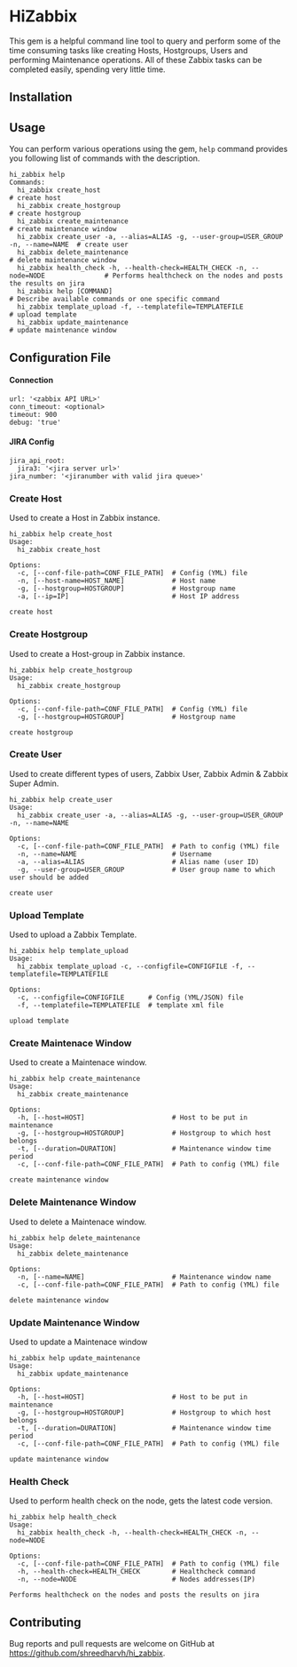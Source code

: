 # HiZabbix

This gem is a helpful command line tool to query and perform some of the time consuming tasks like creating Hosts, Hostgroups, Users and performing Maintenance operations. All of these Zabbix tasks can be completed easily, spending very little time.

## Installation


## Usage

You can perform various operations using the gem, `help` command provides you following list of commands with the description. 
```
hi_zabbix help
Commands:
  hi_zabbix create_host                                                                # create host
  hi_zabbix create_hostgroup                                                           # create hostgroup
  hi_zabbix create_maintenance                                                         # create maintenance window
  hi_zabbix create_user -a, --alias=ALIAS -g, --user-group=USER_GROUP -n, --name=NAME  # create user
  hi_zabbix delete_maintenance                                                         # delete maintenance window
  hi_zabbix health_check -h, --health-check=HEALTH_CHECK -n, --node=NODE               # Performs healthcheck on the nodes and posts the results on jira
  hi_zabbix help [COMMAND]                                                             # Describe available commands or one specific command
  hi_zabbix template_upload -f, --templatefile=TEMPLATEFILE                            # upload template
  hi_zabbix update_maintenance                                                         # update maintenance window
```
## Configuration File
#### Connection
```
url: '<zabbix API URL>'
conn_timeout: <optional>
timeout: 900
debug: 'true'
```

#### JIRA Config
```
jira_api_root:
  jira3: '<jira server url>'
jira_number: '<jiranumber with valid jira queue>'
```

### Create Host
Used to create a Host in Zabbix instance.
```
hi_zabbix help create_host
Usage:
  hi_zabbix create_host

Options:
  -c, [--conf-file-path=CONF_FILE_PATH]  # Config (YML) file
  -n, [--host-name=HOST_NAME]            # Host name
  -g, [--hostgroup=HOSTGROUP]            # Hostgroup name
  -a, [--ip=IP]                          # Host IP address

create host
```
### Create Hostgroup
Used to create a Host-group in Zabbix instance.
```
hi_zabbix help create_hostgroup
Usage:
  hi_zabbix create_hostgroup

Options:
  -c, [--conf-file-path=CONF_FILE_PATH]  # Config (YML) file
  -g, [--hostgroup=HOSTGROUP]            # Hostgroup name

create hostgroup
```
### Create User
Used to create different types of users, Zabbix User, Zabbix Admin & Zabbix Super Admin.
```
hi_zabbix help create_user
Usage:
  hi_zabbix create_user -a, --alias=ALIAS -g, --user-group=USER_GROUP -n, --name=NAME

Options:
  -c, [--conf-file-path=CONF_FILE_PATH]  # Path to config (YML) file
  -n, --name=NAME                        # Username
  -a, --alias=ALIAS                      # Alias name (user ID)
  -g, --user-group=USER_GROUP            # User group name to which user should be added

create user
```
### Upload Template
Used to upload a Zabbix Template.
```
hi_zabbix help template_upload
Usage:
  hi_zabbix template_upload -c, --configfile=CONFIGFILE -f, --templatefile=TEMPLATEFILE

Options:
  -c, --configfile=CONFIGFILE      # Config (YML/JSON) file
  -f, --templatefile=TEMPLATEFILE  # template xml file

upload template
```
### Create Maintenace Window
Used to create a Maintenace window.
```
hi_zabbix help create_maintenance
Usage:
  hi_zabbix create_maintenance

Options:
  -h, [--host=HOST]                      # Host to be put in maintenance
  -g, [--hostgroup=HOSTGROUP]            # Hostgroup to which host belongs
  -t, [--duration=DURATION]              # Maintenance window time period
  -c, [--conf-file-path=CONF_FILE_PATH]  # Path to config (YML) file

create maintenance window
```
### Delete Maintenance Window
Used to delete a Maintenace window.
```
hi_zabbix help delete_maintenance
Usage:
  hi_zabbix delete_maintenance

Options:
  -n, [--name=NAME]                      # Maintenance window name
  -c, [--conf-file-path=CONF_FILE_PATH]  # Path to config (YML) file

delete maintenance window
```
### Update Maintenance Window
Used to update a Maintenace window
```
hi_zabbix help update_maintenance
Usage:
  hi_zabbix update_maintenance

Options:
  -h, [--host=HOST]                      # Host to be put in maintenance
  -g, [--hostgroup=HOSTGROUP]            # Hostgroup to which host belongs
  -t, [--duration=DURATION]              # Maintenance window time period
  -c, [--conf-file-path=CONF_FILE_PATH]  # Path to config (YML) file

update maintenance window
```
### Health Check
Used to perform health check on the node, gets the latest code version.
```
hi_zabbix help health_check
Usage:
  hi_zabbix health_check -h, --health-check=HEALTH_CHECK -n, --node=NODE

Options:
  -c, [--conf-file-path=CONF_FILE_PATH]  # Path to config (YML) file
  -h, --health-check=HEALTH_CHECK        # Healthcheck command
  -n, --node=NODE                        # Nodes addresses(IP)

Performs healthcheck on the nodes and posts the results on jira
```
## Contributing

Bug reports and pull requests are welcome on GitHub at https://github.com/shreedharvh/hi_zabbix.
